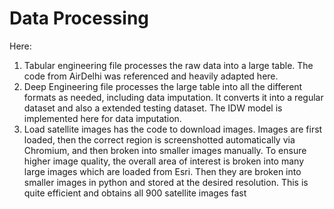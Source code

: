 # Data Processing

Here:
1. Tabular engineering file processes the raw data into a large table. The code from AirDelhi was referenced and heavily adapted here.
2. Deep Engineering file processes the large table into all the different formats as needed, including data imputation. It converts it into a regular dataset and also a extended testing dataset. The IDW model is implemented here for data imputation.
3. Load satellite images has the code to download images. Images are first loaded, then the correct region is screenshotted automatically via Chromium, and then broken into smaller images manually. To ensure higher image quality, the overall area of interest is broken into many large images which are loaded from Esri. Then they are broken into smaller images in python and stored at the desired resolution. This is quite efficient and obtains all 900 satellite images fast
